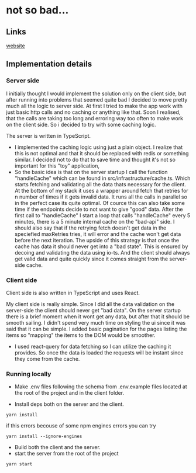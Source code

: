 # not so bad...

## Links
[website](https://not-so-bad.herokuapp.com/)

## Implementation details

### Server side

I initially thought I would implement the solution only on the client side, but after running into problems that seemed quite bad I decided to move pretty much all the logic to server side.
At first I tried to make the app work with just basic http calls and no caching or anything like that. Soon I realised, that the calls are taking too long and erroring way too often to make work on the client side.
So i decided to try with some caching logic.

The server is written in TypeScript.

- I implemented the caching logic using just a plain object. I realize that this is not optimal and that it should be replaced with redis or something similar. I decided not to do that to save time and thought it's not so important for this "toy" application,
- So the basic idea is that on the server startup I call the function "handleCache" which can be found in src/infrastructure/cache.ts. Which starts fetching and validating all the data thats necessary for the client. At the bottom of my stack it uses a wrapper around fetch that retries for n number of times if it gets invalid data. It runs all the calls in parallel so in the perfect case its quite optimal. Of cource this can also take some time if the endpoints decide to not want to give "good" data. After the first call to "handleCache" I start a loop that calls "handleCache" every 5 minutes, there is a 5 minute internal cache on the "bad-api" side. I should also say that if the retrying fetch doesn't get data in the speciefied maxRetries tries, it will error and the cache won't get data before the next iteration. The upside of this strategy is that once the cache has data it should never get into a "bad state". This is ensured by decoing and validating the data using io-ts. And the client should always get valid data and quite quickly since it comes straight from the server-side cache.


### Client side

Client side is also written in TypeScript and uses React.

My client side is really simple. Since I did all the data validation on the server-side the client should never get "bad data". On the server startup there is a brief moment when it wont get any data, but after that it should be smooth sailing. I didn't spend very much time on styling the ui since it was said that it can be simple. I added basic pagination for the pages listing the items so "mapping" the items to the DOM would be smoother.

- I used react-query for data fetching so I can utilize the caching it provides. So once the data is loaded the requests will be instant since they come from the cache.

### Running locally

- Make .env files following the schema from .env.example files located at the root of the project and in the client folder.

- Install deps both on the server and the client.

```
yarn install
```

if this errors becouse of some npm engines errors you can try

```
yarn install --ignore-engines
```

- Build both the client and the server.
- start the server from the root of the project

```
yarn start
```